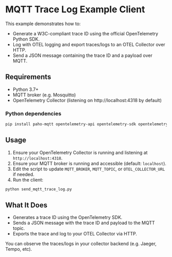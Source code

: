 # MQTT Trace Log Example Client

This example demonstrates how to:
- Generate a W3C-compliant trace ID using the official OpenTelemetry Python SDK.
- Log with OTEL logging and export traces/logs to an OTEL Collector over HTTP.
- Send a JSON message containing the trace ID and a payload over MQTT.

## Requirements

- Python 3.7+
- MQTT broker (e.g. Mosquitto)
- OpenTelemetry Collector (listening on http://localhost:4318 by default)

### Python dependencies

```sh
pip install paho-mqtt opentelemetry-api opentelemetry-sdk opentelemetry-exporter-otlp opentelemetry-exporter-otlp-proto-http
```

## Usage

1. Ensure your OpenTelemetry Collector is running and listening at `http://localhost:4318`.
2. Ensure your MQTT broker is running and accessible (default: `localhost`).
3. Edit the script to update `MQTT_BROKER`, `MQTT_TOPIC`, or `OTEL_COLLECTOR_URL` if needed.
4. Run the client:

```sh
python send_mqtt_trace_log.py
```

## What It Does

- Generates a trace ID using the OpenTelemetry SDK.
- Sends a JSON message with the trace ID and payload to the MQTT topic.
- Exports the trace and log to your OTEL Collector via HTTP.

You can observe the traces/logs in your collector backend (e.g. Jaeger, Tempo, etc).
